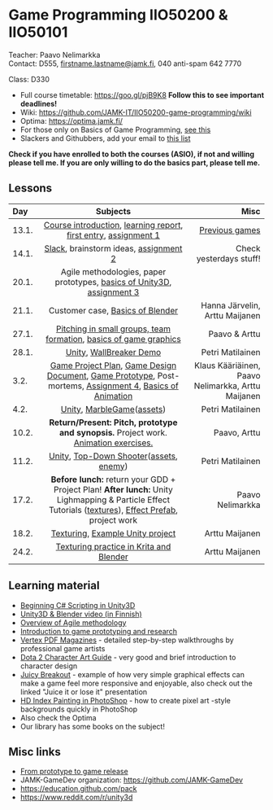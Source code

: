 # Game Programming IIO50200 & IIO50101

Teacher: Paavo Nelimarkka  
Contact: D555, firstname.lastname@jamk.fi, 040 anti-spam 642 7770

Class: D330

- Full course timetable: https://goo.gl/pjB9K8 **Follow this to see important deadlines!**
- Wiki: https://github.com/JAMK-IT/IIO50200-game-programming/wiki
- Optima: https://optima.jamk.fi/
- For those only on Basics of Game Programming, [see this](https://github.com/JAMK-IT/IIO50200-game-programming/wiki/only-basics-of-game-programming)
- Slackers and Githubbers, add your email to [this list](https://goo.gl/oKzyGd)

**Check if you have enrolled to both the courses (ASIO), if not and willing please tell me. If you are only willing to do the basics part, please tell me.**

## Lessons
| Day | Subjects | Misc |
|:--------|:----------:|-----:|
| 13.1. | [Course introduction](https://docs.google.com/presentation/d/1lxK5yO8KQRZIGQRxR7wBSfqvQvPL0pGwUs4JmMO07QA/edit?usp=sharing), [learning report](http://homes.jamk.fi/~huojo/opetus/IIO50Z/LearningReport.pdf), [first entry](https://github.com/JAMK-IT/IIO50200-game-programming/wiki/first-entry-assignment), [assignment 1](https://github.com/JAMK-IT/IIO50200-game-programming/wiki/assignment-1) | [Previous games](https://github.com/JAMK-IT/IIO50200-game-programming/wiki/previous-games) |  
| 14.1. | [Slack](https://github.com/JAMK-IT/IIO50200-game-programming/wiki/how-to-slack), brainstorm ideas, [assignment 2](https://github.com/JAMK-IT/IIO50200-game-programming/wiki/assignment-2) | Check yesterdays stuff! |  
| 20.1. | Agile methodologies, paper prototypes, [basics of Unity3D](http://unity3d.com/learn/tutorials/projects/roll-ball-tutorial), [assignment 3](https://github.com/JAMK-IT/IIO50200-game-programming/wiki/assignment-3) | |  
| 21.1. | Customer case, [Basics of Blender](https://docs.google.com/presentation/d/164LwDMPHO0JUoAAMd1PKirJEM1KQSBuEMmUHhLGMksQ/edit?usp=sharing) | Hanna Järvelin, Arttu Maijanen |  
| 27.1. | [Pitching in small groups, team formation](https://github.com/JAMK-IT/IIO50200-game-programming/wiki/27-1-agenda), [basics of game graphics](https://docs.google.com/presentation/d/1JxqEwPEfJaiewqhWIZCdEMZIAYXPpoQgE1SaG5pcrQg/edit?usp=sharing) | Paavo & Arttu|  
| 28.1. | [Unity](https://github.com/JAMK-IT/IIO50200-game-programming/wiki/how-to-unity), [WallBreaker Demo](https://www.dropbox.com/s/fwc96c6x3brrqft/WallBreaker.zip?dl=0)| Petri Matilainen |  
| 3.2. | [Game Project Plan](https://github.com/JAMK-IT/IIO50200-game-programming/wiki/game-project-plan), [Game Design Document](https://github.com/JAMK-IT/IIO50200-game-programming/wiki/Game-design-document), [Game Prototype](https://github.com/JAMK-IT/IIO50200-game-programming/wiki/Paper-prototype), Post-mortems, [Assignment 4](https://github.com/JAMK-IT/IIO50200-game-programming/wiki/Assignment-4), [Basics of Animation](https://docs.google.com/presentation/d/1Dnfxb-ChO9BGsgOMf-XL9YlRQ7HhCvo5Qwu70_zEKdo/edit?usp=sharing) | Klaus Kääriäinen, Paavo Nelimarkka, Arttu Maijanen |  
| 4.2. | [Unity](https://github.com/JAMK-IT/IIO50200-game-programming/wiki/how-to-unity), [MarbleGame](https://www.dropbox.com/s/j2ma8kxktfmh2sc/MarbleGame.zip?dl=0)([assets](https://www.dropbox.com/s/gb2bo91h5m2xda7/Assets.zip?dl=0)) | Petri Matilainen |
| 10.2. | **Return/Present: Pitch, prototype and synopsis.** Project work. [Animation exercises.](http://arttumaijanen.kapsi.fi/iio50z/AnimateThis.zip) | Paavo, Arttu |
| 11.2. | [Unity](https://github.com/JAMK-IT/IIO50200-game-programming/wiki/how-to-unity), [Top-Down Shooter](https://www.dropbox.com/s/r6aj4d4ssn16cel/TDS.zip?dl=0)([assets](https://www.dropbox.com/s/3xwkn6hnagtwlu2/TDS_assets.unitypackage?dl=0), [enemy](https://www.dropbox.com/s/eqfti8naqnqgog3/Enemy_assets.unitypackage?dl=0)) | Petri Matilainen |
| 17.2. | **Before lunch:** return your GDD + Project Plan! **After lunch:** Unity Lighmapping & Particle Effect Tutorials ([textures](https://www.dropbox.com/s/i5mn2j0b4uqfi22/ParticleEffects.unitypackage?dl=0)), [Effect Prefab](https://www.dropbox.com/s/gcucyhxg7fxg0wu/flareParticle.unitypackage?dl=0), project work | Paavo Nelimarkka |
| 18.2. | [Texturing](https://docs.google.com/presentation/d/1nKrANQViKQ4t02FNrVZE_lFRNQ17GKdLonclohh0t2w/edit?usp=sharing), [Example Unity project](http://arttumaijanen.kapsi.fi/iio50z/TextureTest.zip) | Arttu Maijanen
| 24.2. | [Texturing practice in Krita and Blender](https://docs.google.com/presentation/d/1fLt_D_ndaoiBOI4pRM84zP99AT_0rzufxfUowfg_cuw/edit?usp=sharing) | Arttu Maijanen
## Learning material

- [Beginning C# Scripting in Unity3D](https://www.youtube.com/playlist?list=PLFgjYYTq6xyhtVK6VzLiFe3pmBu-XSNlX)
- [Unity3D & Blender video (in Finnish)](https://www.youtube.com/watch?v=UsY3oqyrHao)
- [Overview of Agile methodology](http://www.slideshare.net/hareshkarkar/overview-of-agile-methodology)
- [Introduction to game prototyping and research](http://www.slideshare.net/Gortag/game-prototyping-and-research) 
- [Vertex PDF Magazines](http://artbypapercut.com/) -  detailed step-by-step walkthroughs by professional game artists
- [Dota 2 Character Art Guide](http://media.steampowered.com/apps/dota2/workshop/Dota2CharacterArtGuide.pdf) - very good and brief introduction to character design
- [Juicy Breakout](http://grapefrukt.com/f/games/juicy-breakout/) - example of how very simple graphical effects can make a game feel more responsive and enjoyable, also check out the linked "Juice it or lose it" presentation
- [HD Index Painting in PhotoShop](http://danfessler.com/blog/hd-index-painting-in-photoshop) - how to create pixel art -style backgrounds quickly in PhotoShop
- Also check the Optima
- Our library has some books on the subject!
 
## Misc links

- [From prototype to game release](http://imgur.com/gallery/1oM5t/new)
- JAMK-GameDev organization: https://github.com/JAMK-GameDev
- https://education.github.com/pack
- https://www.reddit.com/r/unity3d


